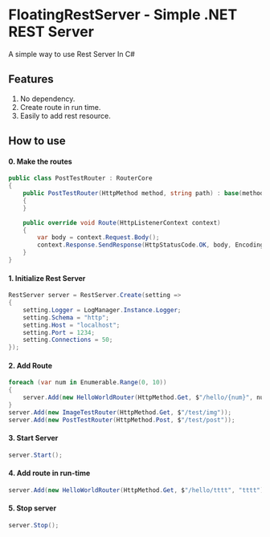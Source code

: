 # FloatingRestServer - Simple .NET REST Server
A simple way to use Rest Server In C#

## Features

1. No dependency.
2. Create route in run time.
3. Easily to add rest resource.

## How to use

#### 0. Make the routes

~~~C#
public class PostTestRouter : RouterCore
{
    public PostTestRouter(HttpMethod method, string path) : base(method, path)
    {
    }

    public override void Route(HttpListenerContext context)
    {
        var body = context.Request.Body();
        context.Response.SendResponse(HttpStatusCode.OK, body, Encoding.UTF8);
    }
}
~~~

#### 1. Initialize Rest Server
~~~C#
RestServer server = RestServer.Create(setting =>
{
    setting.Logger = LogManager.Instance.Logger;
    setting.Schema = "http";
    setting.Host = "localhost";
    setting.Port = 1234;
    setting.Connections = 50;
});
~~~

#### 2. Add Route
~~~C#
foreach (var num in Enumerable.Range(0, 10))
{
    server.Add(new HelloWorldRouter(HttpMethod.Get, $"/hello/{num}", num.ToString()));
}
server.Add(new ImageTestRouter(HttpMethod.Get, $"/test/img"));
server.Add(new PostTestRouter(HttpMethod.Post, $"/test/post"));
~~~

#### 3. Start Server
~~~C#
server.Start();
~~~

#### 4. Add route in run-time
~~~C#
server.Add(new HelloWorldRouter(HttpMethod.Get, $"/hello/tttt", "tttt"));
~~~

#### 5. Stop server
~~~C#
server.Stop();
~~~


